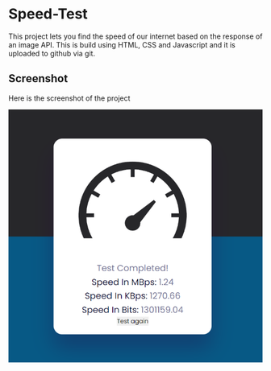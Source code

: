# Speed-Test

This project lets you find the speed of our internet based on the response of an image API.
This is build using HTML, CSS and Javascript
and it is uploaded to github via git.

## Screenshot

Here is the screenshot of the project

![Alt text](image.png)
